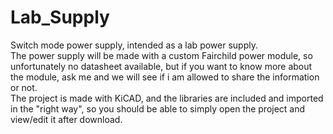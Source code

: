 # Lab_Supply
Switch mode power supply, intended as a lab power supply.<br />
The power supply will be made with a custom Fairchild power module, so unfortunately no datasheet available, but if you want to know more about the module, ask me and we will see if i am allowed to share the information or not.<br />
The project is made with KiCAD, and the libraries are included and imported in the "right way", so you should be able to simply open the project and view/edit it after download.